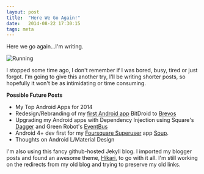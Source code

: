 ```yaml
---
layout: post
title:  "Here We Go Again!"
date:   2014-08-22 17:30:15
tags: meta
---
```


Here we go again...I'm writing.

![Running](https://dl.dropboxusercontent.com/u/1931029/batman_robin_running.gif)

I stopped some time ago, I don't remember if I was bored, busy, tired or just forgot. I'm going to give this another try, I'll be writing shorter posts, so hopefully it won't be as intimidating or time consuming.


**Possible Future Posts**

- My Top Android Apps for 2014
- Redesign/Rebranding of my [first Android app][bitdroid-announcement] BitDroid to [Brevos][brevos]
- Upgrading my Android apps with Dependency Injection using Square's [Dagger][dagger] and Green Robot's [EventBus][eventbus]
- Android 4+ dev first for my [Foursquare Superuser][foursquare-superuser] app [Soup][soup].
- Thoughts on Android L/Material Design

I'm also using this fancy github-hosted Jekyll blog. I imported my blogger posts and found an awesome theme, [Hikari][hikari], to go with it all. I'm still working on the redirects from my old blog and trying to preserve my old links.

[foursquare-superuser]: https://support.foursquare.com/hc/en-us/articles/201066260-Superusers-SUs-
[soup]: http://bit.ly/SoupApp
[bitdroid-announcement]: http://thunsaker.github.io/2010/05/19/my-first-android-app-bitdroid/
[brevos]: http://bit.ly/brevosapp
[dagger]: http://square.github.io/dagger
[eventbus]: https://github.com/greenrobot/EventBus
[hikari]: https://github.com/m3xm/hikari-for-Jekyll
